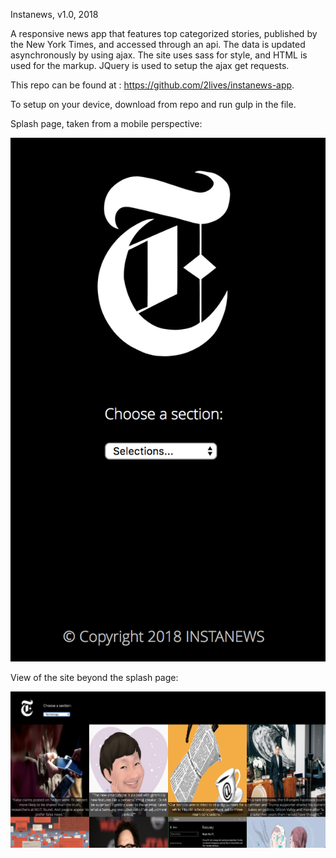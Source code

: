 Instanews, v1.0, 2018

A responsive news app that features top categorized stories, published by the New York Times, and accessed through an api. The data is updated asynchronously by using ajax. The site uses sass for style, and HTML is used for the markup. JQuery is used to setup the ajax get requests. 

This repo can be found at : https://github.com/2lives/instanews-app.

To setup on your device, download from repo and run gulp in the file. 

Splash page, taken from a mobile perspective: 

<img src="/readme-images/instanews app sc2.png">

View of the site beyond the splash page: 

<img src ="/readme-images/Instanews app sc1.png">